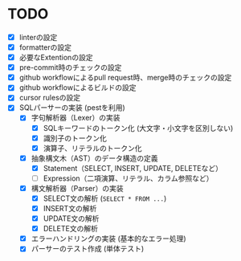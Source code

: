 # TODO

- [x] linterの設定
- [x] formatterの設定
- [x] 必要なExtentionの設定
- [x] pre-commit時のチェックの設定
- [x] github workflowによるpull request時、merge時のチェックの設定
- [x] github workflowによるビルドの設定
- [x] cursor rulesの設定
- [x] SQLパーサーの実装 (pestを利用)
  - [x] 字句解析器（Lexer）の実装
    - [x] SQLキーワードのトークン化 (大文字・小文字を区別しない)
    - [x] 識別子のトークン化
    - [x] 演算子、リテラルのトークン化
  - [x] 抽象構文木（AST）のデータ構造の定義
    - [x] Statement（SELECT, INSERT, UPDATE, DELETEなど）
    - [ ] Expression（二項演算、リテラル、カラム参照など）
  - [x] 構文解析器（Parser）の実装
    - [x] SELECT文の解析 (`SELECT * FROM ...`)
    - [x] INSERT文の解析
    - [x] UPDATE文の解析
    - [x] DELETE文の解析
  - [x] エラーハンドリングの実装 (基本的なエラー処理)
  - [x] パーサーのテスト作成 (単体テスト)